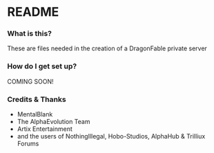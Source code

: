 # README #

### What is this? ###

These are files needed in the creation of a DragonFable private server

### How do I get set up? ###

COMING SOON!

### Credits & Thanks ###
* MentalBlank
* The AlphaEvolution Team
* Artix Entertainment
* and the users of NothingIllegal, Hobo-Studios, AlphaHub & Trilliux Forums